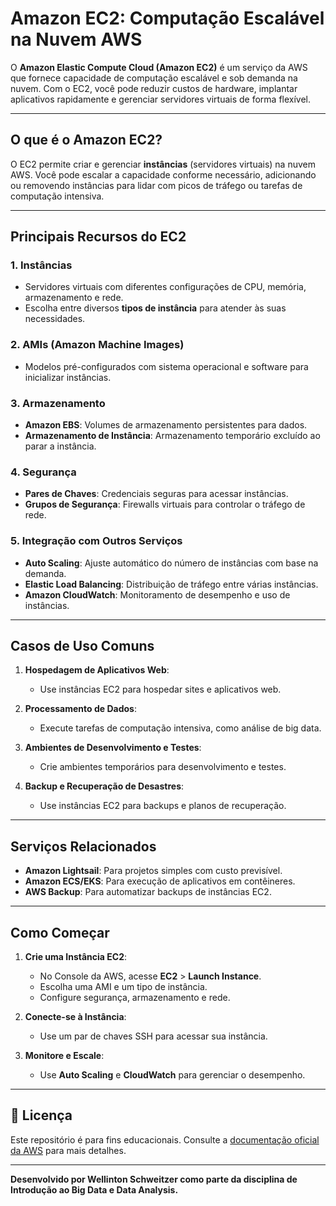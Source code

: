 # Amazon EC2: Computação Escalável na Nuvem AWS

O **Amazon Elastic Compute Cloud (Amazon EC2)** é um serviço da AWS que fornece capacidade de computação escalável e sob demanda na nuvem. Com o EC2, você pode reduzir custos de hardware, implantar aplicativos rapidamente e gerenciar servidores virtuais de forma flexível.

---

## **O que é o Amazon EC2?**

O EC2 permite criar e gerenciar **instâncias** (servidores virtuais) na nuvem AWS. Você pode escalar a capacidade conforme necessário, adicionando ou removendo instâncias para lidar com picos de tráfego ou tarefas de computação intensiva.

---

## **Principais Recursos do EC2**

### 1. **Instâncias**
   - Servidores virtuais com diferentes configurações de CPU, memória, armazenamento e rede.
   - Escolha entre diversos **tipos de instância** para atender às suas necessidades.

### 2. **AMIs (Amazon Machine Images)**
   - Modelos pré-configurados com sistema operacional e software para inicializar instâncias.

### 3. **Armazenamento**
   - **Amazon EBS**: Volumes de armazenamento persistentes para dados.
   - **Armazenamento de Instância**: Armazenamento temporário excluído ao parar a instância.

### 4. **Segurança**
   - **Pares de Chaves**: Credenciais seguras para acessar instâncias.
   - **Grupos de Segurança**: Firewalls virtuais para controlar o tráfego de rede.

### 5. **Integração com Outros Serviços**
   - **Auto Scaling**: Ajuste automático do número de instâncias com base na demanda.
   - **Elastic Load Balancing**: Distribuição de tráfego entre várias instâncias.
   - **Amazon CloudWatch**: Monitoramento de desempenho e uso de instâncias.

---

## **Casos de Uso Comuns**

1. **Hospedagem de Aplicativos Web**:
   - Use instâncias EC2 para hospedar sites e aplicativos web.

2. **Processamento de Dados**:
   - Execute tarefas de computação intensiva, como análise de big data.

3. **Ambientes de Desenvolvimento e Testes**:
   - Crie ambientes temporários para desenvolvimento e testes.

4. **Backup e Recuperação de Desastres**:
   - Use instâncias EC2 para backups e planos de recuperação.

---

##  **Serviços Relacionados**

- **Amazon Lightsail**: Para projetos simples com custo previsível.
- **Amazon ECS/EKS**: Para execução de aplicativos em contêineres.
- **AWS Backup**: Para automatizar backups de instâncias EC2.

---

## **Como Começar**

1. **Crie uma Instância EC2**:
   - No Console da AWS, acesse **EC2** > **Launch Instance**.
   - Escolha uma AMI e um tipo de instância.
   - Configure segurança, armazenamento e rede.

2. **Conecte-se à Instância**:
   - Use um par de chaves SSH para acessar sua instância.

3. **Monitore e Escale**:
   - Use **Auto Scaling** e **CloudWatch** para gerenciar o desempenho.

---

## 📄 **Licença**

Este repositório é para fins educacionais. Consulte a [documentação oficial da AWS](https://docs.aws.amazon.com/ec2/) para mais detalhes.

---

**Desenvolvido por Wellinton Schweitzer como parte da disciplina de Introdução ao Big Data e Data Analysis.**

